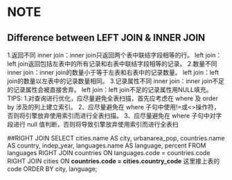 # NOTE
## Difference between LEFT JOIN & INNER JOIN
1.返回不同
inner join：inner join只返回两个表中联结字段相等的行。
left join：left join返回包括左表中的所有记录和右表中联结字段相等的记录。
2.数量不同
inner join：inner join的数量小于等于左表和右表中的记录数量。
left join：left join的数量以左表中的记录数量相同。
3.记录属性不同
inner join：inner join不足的记录属性会被直接舍弃。
left join：left join不足的记录属性用NULL填充。
TIPS:
1.对查询进行优化，应尽量避免全表扫描，首先应考虑在 where 及 order by 涉及的列上建立索引。
2、应尽量避免在 where 子句中使用!=或&lt;&gt;操作符，否则将引擎放弃使用索引而进行全表扫描。
3、应尽量避免在 where 子句中对字段进行 null 值判断，否则将导致引擎放弃使用索引而进行全表扫

##RIGHT JOIN
SELECT cities.name AS city, urbanarea_pop, countries.name AS country,
       indep_year, languages.name AS language, percent
FROM languages
  RIGHT JOIN countries
    ON languages.code = countries.code
  RIGHT JOIN cities
    ON **countries.code = cities.country_code** 这里接上表的code
ORDER BY city, language;
